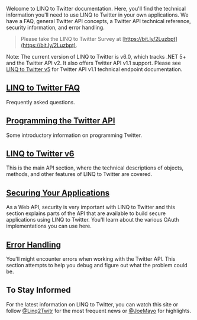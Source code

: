 Welcome to LINQ to Twitter documentation. Here, you'll find the technical information you'll need to use LINQ to Twitter in your own applications. We have a FAQ, general Twitter API concepts, a Twitter API technical reference, security information, and error handling.

> Please take the LINQ to Twitter Survey at [https://bit.ly/2Luzbpt](https://bit.ly/2Luzbpt).

Note: The current version of LINQ to Twitter is v6.0, which tracks .NET 5+ and the Twitter API v2. It also offers Twitter API v1.1 support. Please see [LINQ to Twitter v5](LINQ-to-Twitter-v5.md) for Twitter API v1.1 technical endpoint documentation.

## [LINQ to Twitter FAQ](LINQ-to-Twitter-FAQ.md)

Frequently asked questions.

## [Programming the Twitter API](Programming-the-Twitter-API.md)

Some introductory information on programming Twitter.

## [LINQ to Twitter v6](LINQ-to-Twitter-v6.md)

This is the main API section, where the technical descriptions of objects, methods, and other features of LINQ to Twitter are covered.

## [Securing Your Applications](Securing-Your-Applications.md)
As a Web API, security is very important with LINQ to Twitter and this section explains parts of the API that are available to build secure applications using LINQ to Twitter. You'll learn about the various OAuth implementations you can use here.

## [Error Handling](Error-Handling.md)

You'll might encounter errors when working with the Twitter API. This section attempts to help you debug and figure out what the problem could be.

## To Stay Informed

For the latest information on LINQ to Twitter, you can watch this site or follow [@Linq2Twitr](https://twitter.com/Linq2Twitr) for the most frequent news or [@JoeMayo](https://twitter.com/JoeMayo) for highlights.
